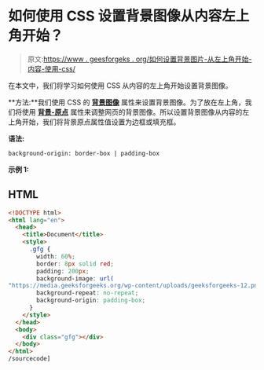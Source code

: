 # 如何使用 CSS 设置背景图像从内容左上角开始？

> 原文:[https://www . geesforgeks . org/如何设置背景图片-从左上角开始-内容-使用-css/](https://www.geeksforgeeks.org/how-to-set-the-background-image-start-from-the-upper-left-corner-of-the-content-using-css/)

在本文中，我们将学习如何使用 CSS 从内容的左上角开始设置背景图像。

**方法:**我们使用 CSS 的 [**背景图像**](https://www.geeksforgeeks.org/css-background-image-property/) 属性来设置背景图像。为了放在左上角，我们将使用 [**背景-原点**](https://www.geeksforgeeks.org/css-background-origin-property/) 属性来调整网页的背景图像。所以设置背景图像从内容的左上角开始，我们将背景原点属性值设置为边框或填充框。

**语法:**

```html
background-origin: border-box | padding-box
```

**示例 1:**

## HTML

```html
<!DOCTYPE html>
<html lang="en">
  <head>
    <title>Document</title>
    <style>
      .gfg {
        width: 60%;
        border: 8px solid red;
        padding: 200px;
        background-image: url(
"https://media.geeksforgeeks.org/wp-content/uploads/geeksforgeeks-12.png");
        background-repeat: no-repeat;
        background-origin: padding-box;
      }
    </style>
  </head>
  <body>
    <div class="gfg"></div>
  </body>
</html>
/sourcecode]
```